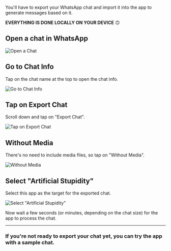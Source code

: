You'll have to export your WhatsApp chat and import it into the app to generate messages based on it.

**EVERYTHING IS DONE LOCALLY ON YOUR DEVICE** 🙃

## Open a chat in WhatsApp

![Open a Chat](resource:assets/images/ios_1.webp)

## Go to Chat Info

Tap on the chat name at the top to open the chat info.

![Go to Chat Info](resource:assets/images/ios_2.webp)

## Tap on Export Chat

Scroll down and tap on "Export Chat".

![Tap on Export Chat](resource:assets/images/ios_3.webp)

## Without Media

There's no need to include media files, so tap on "Without Media".

![Without Media](resource:assets/images/ios_4.webp)

## Select "Artificial Stupidity"

Select this app as the target for the exported chat.

![Select "Artificial Stupidity"](resource:assets/images/ios_5.webp)

Now wait a few seconds (or minutes, depending on the chat size)
for the app to process the chat.


---

### If you're not ready to export your chat yet, you can try the app with a sample chat.
